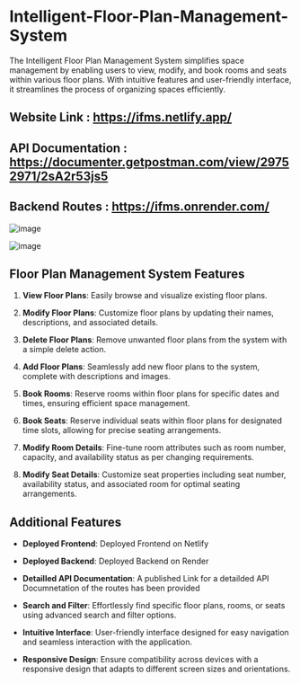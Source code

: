# Intelligent-Floor-Plan-Management-System
The Intelligent Floor Plan Management System simplifies space management by enabling users to view, modify, and book rooms and seats within various floor plans. With intuitive features and user-friendly interface, it streamlines the process of organizing spaces efficiently.


## Website Link : https://ifms.netlify.app/
## API Documentation : https://documenter.getpostman.com/view/29752971/2sA2r53js5
## Backend Routes : https://ifms.onrender.com/


![image](https://github.com/Deepanshi03/Intelligent-Floor-Plan-Management-System/assets/92084743/dd0154d5-ca22-4cfd-8abb-352922d06b83)

![image](https://github.com/Deepanshi03/Intelligent-Floor-Plan-Management-System/assets/92084743/ab17595b-98d4-4678-a9a4-875c8b717615)


## Floor Plan Management System Features

1. **View Floor Plans**: Easily browse and visualize existing floor plans.

2. **Modify Floor Plans**: Customize floor plans by updating their names, descriptions, and associated details.

3. **Delete Floor Plans**: Remove unwanted floor plans from the system with a simple delete action.

4. **Add Floor Plans**: Seamlessly add new floor plans to the system, complete with descriptions and images.

5. **Book Rooms**: Reserve rooms within floor plans for specific dates and times, ensuring efficient space management.

6. **Book Seats**: Reserve individual seats within floor plans for designated time slots, allowing for precise seating arrangements.

7. **Modify Room Details**: Fine-tune room attributes such as room number, capacity, and availability status as per changing requirements.

8. **Modify Seat Details**: Customize seat properties including seat number, availability status, and associated room for optimal seating arrangements.

## Additional Features

- **Deployed Frontend**: Deployed Frontend on Netlify
  
- **Deployed Backend**: Deployed Backend on Render

- **Detailled API Documentation**: A published Link for a detailded API Documnetation of the routes has been provided
  
- **Search and Filter**: Effortlessly find specific floor plans, rooms, or seats using advanced search and filter options.

- **Intuitive Interface**: User-friendly interface designed for easy navigation and seamless interaction with the application.

- **Responsive Design**: Ensure compatibility across devices with a responsive design that adapts to different screen sizes and orientations.

